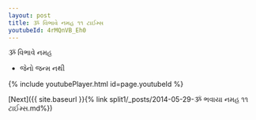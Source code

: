 ```yaml
---
layout: post
title: ૐ વિભાવે નમહ ૧૧ ટાઈમ્સ
youtubeId: 4rMQnVB_Eh0
---
```

 
 
 ૐ વિભાવે નમહ  
 
 -  જેનો જન્મ નથી 
 
  
 
  
 
 
 
 
 
 


{% include youtubePlayer.html id=page.youtubeId %}
 
[Next]({{ site.baseurl }}{% link  split1/_posts/2014-05-29-ૐ ભવાયા નમહ ૧૧ ટાઈમ્સ.md%})
 
